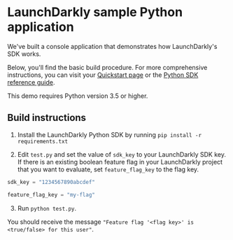 # LaunchDarkly sample Python application 

We've built a console application that demonstrates how LaunchDarkly's SDK works.

Below, you'll find the basic build procedure. For more comprehensive instructions, you can visit your [Quickstart page](https://app.launchdarkly.com/quickstart#/) or the [Python SDK reference guide](https://docs.launchdarkly.com/sdk/server-side/python).

This demo requires Python version 3.5 or higher.

## Build instructions 

1. Install the LaunchDarkly Python SDK by running `pip install -r requirements.txt`

2. Edit `test.py` and set the value of `sdk_key` to your LaunchDarkly SDK key. If there is an existing boolean feature flag in your LaunchDarkly project that you want to evaluate, set `feature_flag_key` to the flag key.

```python
sdk_key = "1234567890abcdef"

feature_flag_key = "my-flag"
```

3. Run `python test.py`.

You should receive the message `"Feature flag '<flag key>' is <true/false> for this user"`.
